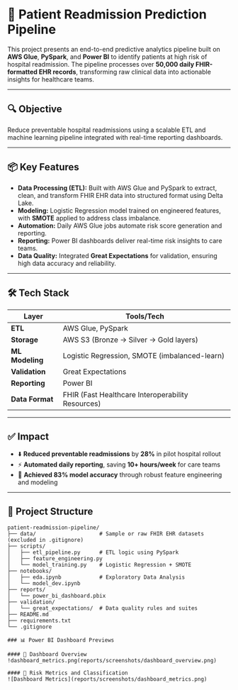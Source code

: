 # 🏥 Patient Readmission Prediction Pipeline

This project presents an end-to-end predictive analytics pipeline built on **AWS Glue**, **PySpark**, and **Power BI** to identify patients at high risk of hospital readmission. The pipeline processes over **50,000 daily FHIR-formatted EHR records**, transforming raw clinical data into actionable insights for healthcare teams.

---

## 🔍 Objective

Reduce preventable hospital readmissions using a scalable ETL and machine learning pipeline integrated with real-time reporting dashboards.

---

## 📦 Key Features

- **Data Processing (ETL):** Built with AWS Glue and PySpark to extract, clean, and transform FHIR EHR data into structured format using Delta Lake.
- **Modeling:** Logistic Regression model trained on engineered features, with **SMOTE** applied to address class imbalance.
- **Automation:** Daily AWS Glue jobs automate risk score generation and reporting.
- **Reporting:** Power BI dashboards deliver real-time risk insights to care teams.
- **Data Quality:** Integrated **Great Expectations** for validation, ensuring high data accuracy and reliability.

---

## 🛠️ Tech Stack

| Layer             | Tools/Tech                                      |
|------------------|--------------------------------------------------|
| **ETL**          | AWS Glue, PySpark                                |
| **Storage**      | AWS S3 (Bronze → Silver → Gold layers)           |
| **ML Modeling**  | Logistic Regression, SMOTE (imbalanced-learn)    |
| **Validation**   | Great Expectations                               |
| **Reporting**    | Power BI                                         |
| **Data Format**  | FHIR (Fast Healthcare Interoperability Resources)|

---

## ✅ Impact

- ⬇️ **Reduced preventable readmissions** by **28%** in pilot hospital rollout
- ⚡ **Automated daily reporting**, saving **10+ hours/week** for care teams
- 🎯 **Achieved 83% model accuracy** through robust feature engineering and modeling

---

## 📁 Project Structure

```plaintext
patient-readmission-pipeline/
├── data/                    # Sample or raw FHIR EHR datasets (excluded in .gitignore)
├── scripts/
│   ├── etl_pipeline.py      # ETL logic using PySpark
│   ├── feature_engineering.py
│   └── model_training.py    # Logistic Regression + SMOTE
├── notebooks/
│   ├── eda.ipynb            # Exploratory Data Analysis
│   └── model_dev.ipynb
├── reports/
│   └── power_bi_dashboard.pbix
├── validation/
│   └── great_expectations/  # Data quality rules and suites
├── README.md
├── requirements.txt
└── .gitignore

### 📊 Power BI Dashboard Previews

#### 📌 Dashboard Overview
!dashboard_metrics.png(reports/screenshots/dashboard_overview.png)

#### 📌 Risk Metrics and Classification
![Dashboard Metrics](reports/screenshots/dashboard_metrics.png)

